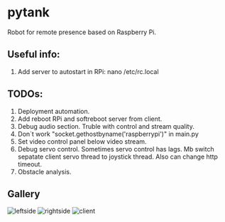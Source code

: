 # pytank
Robot for remote presence based on Raspberry Pi.



## Useful info:
1. Add server to autostart in RPi: nano /etc/rc.local

## TODOs:
1. Deployment automation.
2. Add reboot RPi and softreboot server from client.
3. Debug audio section. Truble with control and stream quality.
4. Don`t work "socket.gethostbyname('raspberrypi')" in main.py
5. Set video control panel below video stream.
6. Debug servo control. Sometimes servo control has lags. Mb switch sepatate client servo thread to joystick thread. Also can change http timeout.
7. Obstacle analysis.

## Gallery
![leftside](../master/images/tank_leftside.jpg)
![rightside](../master/images/tank_rightside.jpg)
![client](../master/images/clientscreen.PNG)

